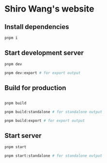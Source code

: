 # Shiro Wang's website

## Install dependencies

```sh
pnpm i
```

## Start development server

```sh
pnpm dev

pnpm dev:export # for export output
```

## Build for production

```sh

pnpm build

pnpm build:standalone # for standalone output

pnpm build:export # for export output
```

## Start server

```sh
pnpm start

pnpm start:standalone # for standalone output
```
